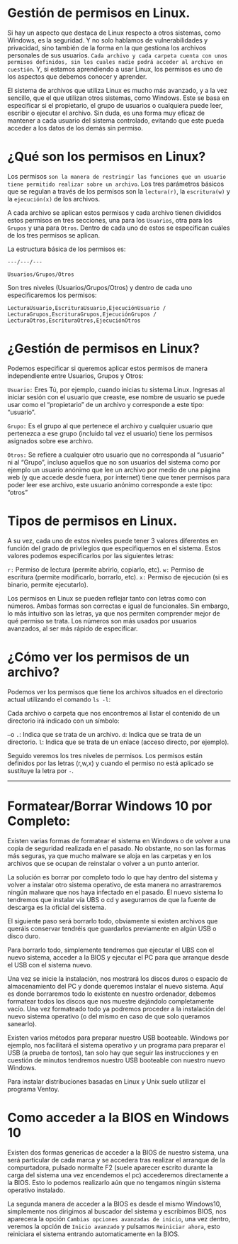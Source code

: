 # Gestión de permisos en Linux.

Si hay un aspecto que destaca de Linux respecto a otros sistemas, como Windows, es la seguridad. Y no solo hablamos de vulnerabilidades
y privacidad, sino también de la forma en la que gestiona los archivos personales de sus usuarios. ``Cada archivo y cada carpeta cuenta
con unos permisos definidos, sin los cuales nadie podrá acceder al archivo en cuestión``. Y, si estamos aprendiendo a usar Linux, los 
permisos es uno de los aspectos que debemos conocer y aprender.

El sistema de archivos que utiliza Linux es mucho más avanzado, y a la vez sencillo, que el que utilizan otros sistemas, como Windows. Este se 
basa en especificar si el propietario, el grupo de usuarios o cualquiera puede leer, escribir o ejecutar el archivo. Sin duda, es una forma muy 
eficaz de mantener a cada usuario del sistema controlado, evitando que este pueda acceder a los datos de los demás sin permiso.

# ¿Qué son los permisos en Linux?

Los permisos ``son la manera de restringir las funciones que un usuario tiene permitido realizar sobre un archivo``.
Los tres parámetros básicos que se regulan a través de los permisos son la ``lectura(r)``, la ``escritura(w)`` y la ``ejecución(x)`` de los archivos.

A cada archivo se aplican estos permisos y cada archivo tienen divididos estos permisos en tres secciones, una para los ``Usuarios``, otra para los
``Grupos`` y una para ``Otros``. Dentro de cada uno de estos se especifican cuáles de los tres permisos se aplican.

La estructura básica de los permisos es:

    ---/---/---
    
    Usuarios/Grupos/Otros
    
Son tres niveles (Usuarios/Grupos/Otros) y dentro de cada uno especificaremos los permisos:

    LecturaUsuario,EscrituraUsuario,EjecuciónUsuario / LecturaGrupos,EscrituraGrupos,EjecuciónGrupos / LecturaOtros,EscrituraOtros,EjecuciónOtros  


# ¿Gestión de permisos en Linux?

Podemos especificar si queremos aplicar estos permisos de manera independiente entre Usuarios, Grupos y Otros: 

``Usuario:`` Eres Tú, por ejemplo, cuando inicias tu sistema Linux. Ingresas al iniciar sesión con el usuario que creaste, ese nombre de usuario se
puede usar como el “propietario” de un archivo y corresponde a este tipo: “usuario”.

``Grupo:`` Es el grupo al que pertenece el archivo y cualquier usuario que pertenezca a ese grupo (incluido tal vez el usuario) tiene los permisos
asignados sobre ese archivo.

``Otros:`` Se refiere a cualquier otro usuario que no corresponda al “usuario” ni al “Grupo”, incluso aquellos que no son usuarios del sistema
como por ejemplo un usuario anónimo que lee un archivo por medio de una página web (y que accede desde fuera, por internet) tiene que tener
permisos para poder leer ese archivo, este usuario anónimo corresponde a este tipo: “otros”

# Tipos de permisos en Linux.

 A su vez, cada uno de estos niveles puede tener 3 valores diferentes en función del grado de privilegios que especifiquemos en el sistema. Estos
 valores podemos especificarlos por las siguientes letras:

``r:`` Permiso de lectura (permite abrirlo, copiarlo, etc).
``w:`` Permiso de escritura (permite modificarlo, borrarlo, etc).
``x:`` Permiso de ejecución (si es binario, permite ejecutarlo).

Los permisos en Linux se pueden reflejar tanto con letras como con números. Ambas formas son correctas e igual de funcionales. Sin embargo, lo más
intuitivo son las letras, ya que nos permiten comprender mejor de qué permiso se trata. Los números son más usados por usuarios avanzados, al ser
más rápido de especificar.

# ¿Cómo ver los permisos de un archivo?

Podemos ver los permisos que tiene los archivos situados en el directorio actual utilizando el comando ``ls -l``:

Cada archivo o carpeta que nos encontremos al listar el contenido de un directorio irá indicado con un símbolo:

``–``o ``.``: Indica que se trata de un archivo.
``d``: Indica que se trata de un directorio.
``l``: Indica que se trata de un enlace (acceso directo, por ejemplo).

Seguido veremos los tres niveles de permisos. Los permisos están definidos por las letras (r,w,x) y cuando el permiso no está aplicado se sustituye la
letra por ``-``.

















---


# Formatear/Borrar Windows 10 por Completo:

Existen varias formas de formatear el sistema en Windows o de volver a una copia de seguridad realizada en el pasado. No obstante, no 
son las formas más seguras, ya que mucho malware se aloja en las carpetas y en los archivos que se ocupan de reinstalar o volver a un 
punto anterior.

La solución es borrar por completo todo lo que hay dentro del sistema y volver a instalar otro sistema operativo, de esta manera no arrastraremos 
ningún malware que nos haya infectado en el pasado. El nuevo sistema lo tendremos que instalar vía UBS o cd y asegurarnos de que la fuente
de descarga es la oficial del sistema.

El siguiente paso será borrarlo todo, obviamente si existen archivos que queráis conservar tendréis que guardarlos previamente 
en algún USB o disco duro. 

Para borrarlo todo, simplemente tendremos que ejecutar el UBS con el nuevo sistema, acceder a la BIOS y ejecutar el PC 
para que arranque desde el USB con el sistema nuevo.

Una vez se inicie la instalación, nos mostrará los discos duros o espacio de almacenamiento del PC y donde queremos instalar el nuevo 
sistema. Aquí es donde borraremos todo lo existente en nuestro ordenador, debemos formatear todos los discos que nos muestre dejándolo
completamente vacío. Una vez formateado todo ya podremos proceder a la instalación del nuevo sistema operativo (o del mismo en caso de
que solo queramos sanearlo).

Existen varios métodos para preparar nuestro USB booteable. Windows por ejemplo, nos facilitará el sistema operativo y un programa para
preparar el USB (a prueba de tontos), tan solo hay que seguir las instrucciones y en cuestión de minutos tendremos nuestro USB booteable
con nuestro nuevo Windows.

Para instalar distribuciones basadas en Linux y Unix suelo utilizar el programa Ventoy.


# Como acceder a la BIOS en Windows 10

Existen dos formas genericas de acceder a la BIOS de nuestro sistema, una será particular de cada marca y se accedera tras realizar el arranque
de la compurtadora, pulsado normalte F2 (suele aparecer escrito durante la carga del sistema una vez encendemos el pc) accederemos directamente
a la BIOS. Esto lo podemos realizarlo aún que no tengamos ningún sistema operativo instalado.

La segunda manera de acceder a la BIOS es desde el mismo Windows10, simplemente nos dirigimos al buscador del sistema y escribimos BIOS, nos 
aparecera la opción ``Cambias opciones avanzadas de inicio``, una vez dentro, veremos la opción de ``Inicio avanzado`` y pulsamos ``Reiniciar ahora``,
esto reiniciara el sistema entrando automaticamente en la BIOS.











